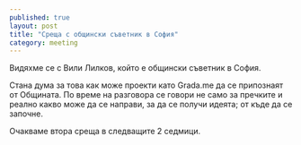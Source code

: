 ```yaml
---
published: true
layout: post
title: "Среща с общински съветник в София"
category: meeting
---
```


Видяхме се с Вили Лилков, който е общински съветник в София.

Стана дума за това как може проекти като Grada.me да се припознаят от Общината.
По време на разговора се говори не само за пречките и реално какво може да се направи,
за да се получи идеята; от къде да се започне.

Очакваме втора среща в следващите 2 седмици.